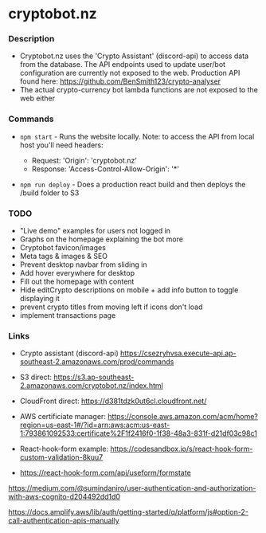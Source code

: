 
# cryptobot.nz

### Description
- Cryptobot.nz uses the 'Crypto Assistant' (discord-api) to access data from the database. The API endpoints used to update user/bot configuration are currently not exposed to the web. Production API found here: https://github.com/BenSmith123/crypto-analyser
- The actual crypto-currency bot lambda functions are not exposed to the web either

### Commands
- `npm start` - Runs the website locally. Note: to access the API from local host you'll need headers:
	- Request: 'Origin': 'cryptobot.nz'
	- Response: 'Access-Control-Allow-Origin': '*'

- `npm run deploy` - Does a production react build and then deploys the /build folder to S3


### TODO
- "Live demo" examples for users not logged in
- Graphs on the homepage explaining the bot more
- Cryptobot favicon/images
- Meta tags & images & SEO
- Prevent desktop navbar from sliding in
- Add hover everywhere for desktop
- Fill out the homepage with content
- Hide editCrypto descriptions on mobile + add info button to toggle displaying it
- prevent crypto titles from moving left if icons don't load
- implement transactions page

### Links
- Crypto assistant (discord-api) https://csezryhvsa.execute-api.ap-southeast-2.amazonaws.com/prod/commands
- S3 direct: https://s3.ap-southeast-2.amazonaws.com/cryptobot.nz/index.html
- CloudFront direct: https://d381tdzk0ut6cl.cloudfront.net/

- AWS certificiate manager: https://console.aws.amazon.com/acm/home?region=us-east-1#/?id=arn:aws:acm:us-east-1:793861092533:certificate%2F1f2416f0-1f38-48a3-831f-d21df03c98c1

- React-hook-form example: https://codesandbox.io/s/react-hook-form-custom-validation-8kuu7

- https://react-hook-form.com/api/useform/formstate

https://medium.com/@sumindaniro/user-authentication-and-authorization-with-aws-cognito-d204492dd1d0


https://docs.amplify.aws/lib/auth/getting-started/q/platform/js#option-2-call-authentication-apis-manually

